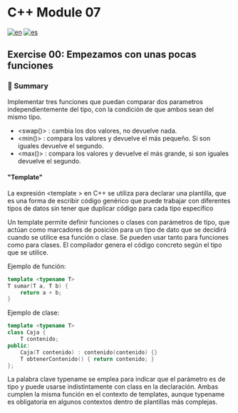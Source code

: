 # C++ Module 07

[![en](https://img.shields.io/badge/lang-English-blue.svg)](README.md)
[![es](https://img.shields.io/badge/lang-Español-red.svg)](README.es.md)

## Exercise 00: Empezamos con unas pocas funciones

### 📌 Summary
Implementar tres funciones que puedan comparar dos parametros independientemente del tipo, con la condición de que ambos sean del mismo tipo. 
 - <swap()> : cambia los dos valores, no devuelve nada.
 - <min()> : compara los valores y devuelve el más pequeño. Si son iguales devuelve el segundo.
 - <max()> : compara los valores y devuelve el más grande, si son iguales devuelve el segundo.

#### "Template"

La expresión <template <typename T>> en C++ se utiliza para declarar una plantilla, que es una forma de escribir código genérico que puede trabajar con diferentes tipos de datos sin tener que duplicar código para cada tipo específico

Un template permite definir funciones o clases con parámetros de tipo, que actúan como marcadores de posición para un tipo de dato que se decidirá cuando se utilice esa función o clase. Se pueden usar tanto para funciones como para clases. El compilador genera el código concreto según el tipo que se utilice. 

Ejemplo de función:
```cpp
template <typename T>
T sumar(T a, T b) {
    return a + b;
}
```

Ejemplo de clase:
```cpp
template <typename T>
class Caja {
    T contenido;
public:
    Caja(T contenido) : contenido(contenido) {}
    T obtenerContenido() { return contenido; }
};
```

La palabra clave typename se emplea para indicar que el parámetro es de tipo y puede usarse indistintamente con class en la declaración. Ambas cumplen la misma función en el contexto de templates, aunque typename es obligatoria en algunos contextos dentro de plantillas más complejas.
